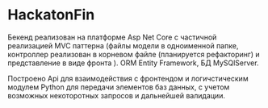 # HackatonFin

Бекенд реализован на платформе Asp Net Core с частичной реализацией MVC паттерна (файлы модели в одноименной папке, контроллер реализован в корневом файле (планируется рефакторинг) и представление в виде фронта ). ORM  Entity Framework,
БД MySQlServer.

Построено Api для взаимодействия с фронтендом и логичстическим модулем Python для передачи элементов баз данных, с учетом возможных некоторотных запросов и дальнейшей валидации.
